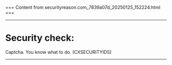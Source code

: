 === Content from securityreason.com_7839a07d_20250125_152224.html ===


---

# Security check:

Captcha. You know what to do. (CXSECURITYIDS)

---


